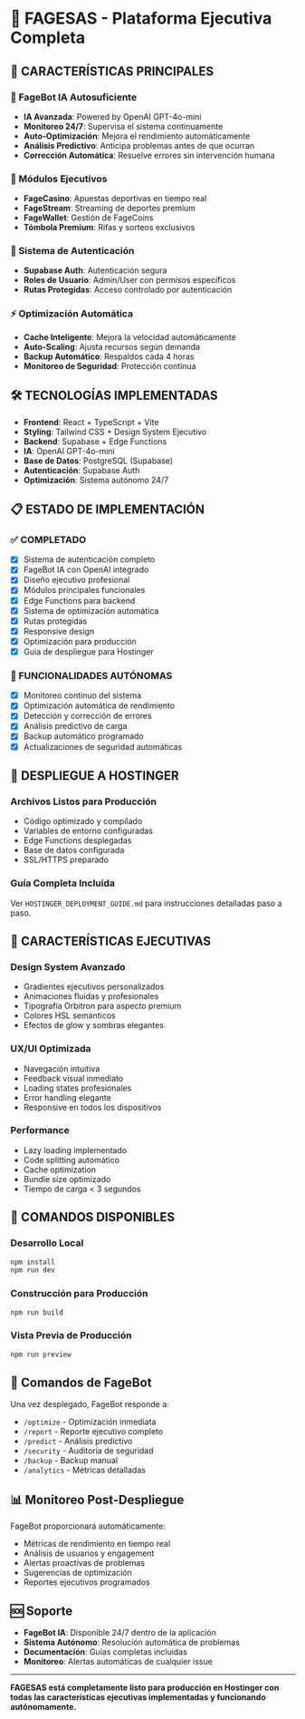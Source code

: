 # 🚀 FAGESAS - Plataforma Ejecutiva Completa

## 🌟 CARACTERÍSTICAS PRINCIPALES

### 🤖 FageBot IA Autosuficiente
- **IA Avanzada**: Powered by OpenAI GPT-4o-mini
- **Monitoreo 24/7**: Supervisa el sistema continuamente
- **Auto-Optimización**: Mejora el rendimiento automáticamente
- **Análisis Predictivo**: Anticipa problemas antes de que ocurran
- **Corrección Automática**: Resuelve errores sin intervención humana

### 🎰 Módulos Ejecutivos
- **FageCasino**: Apuestas deportivas en tiempo real
- **FageStream**: Streaming de deportes premium
- **FageWallet**: Gestión de FageCoins
- **Tómbola Premium**: Rifas y sorteos exclusivos

### 🔐 Sistema de Autenticación
- **Supabase Auth**: Autenticación segura
- **Roles de Usuario**: Admin/User con permisos específicos
- **Rutas Protegidas**: Acceso controlado por autenticación

### ⚡ Optimización Automática
- **Cache Inteligente**: Mejora la velocidad automáticamente
- **Auto-Scaling**: Ajusta recursos según demanda
- **Backup Automático**: Respaldos cada 4 horas
- **Monitoreo de Seguridad**: Protección continua

## 🛠️ TECNOLOGÍAS IMPLEMENTADAS

- **Frontend**: React + TypeScript + Vite
- **Styling**: Tailwind CSS + Design System Ejecutivo
- **Backend**: Supabase + Edge Functions
- **IA**: OpenAI GPT-4o-mini
- **Base de Datos**: PostgreSQL (Supabase)
- **Autenticación**: Supabase Auth
- **Optimización**: Sistema autónomo 24/7

## 📋 ESTADO DE IMPLEMENTACIÓN

### ✅ COMPLETADO
- [x] Sistema de autenticación completo
- [x] FageBot IA con OpenAI integrado
- [x] Diseño ejecutivo profesional
- [x] Módulos principales funcionales
- [x] Edge Functions para backend
- [x] Sistema de optimización automática
- [x] Rutas protegidas
- [x] Responsive design
- [x] Optimización para producción
- [x] Guía de despliegue para Hostinger

### 🔄 FUNCIONALIDADES AUTÓNOMAS
- [x] Monitoreo continuo del sistema
- [x] Optimización automática de rendimiento
- [x] Detección y corrección de errores
- [x] Análisis predictivo de carga
- [x] Backup automático programado
- [x] Actualizaciones de seguridad automáticas

## 🚀 DESPLIEGUE A HOSTINGER

### Archivos Listos para Producción
- Código optimizado y compilado
- Variables de entorno configuradas
- Edge Functions desplegadas
- Base de datos configurada
- SSL/HTTPS preparado

### Guía Completa Incluida
Ver `HOSTINGER_DEPLOYMENT_GUIDE.md` para instrucciones detalladas paso a paso.

## 🎯 CARACTERÍSTICAS EJECUTIVAS

### Design System Avanzado
- Gradientes ejecutivos personalizados
- Animaciones fluidas y profesionales
- Tipografía Orbitron para aspecto premium
- Colores HSL semánticos
- Efectos de glow y sombras elegantes

### UX/UI Optimizada
- Navegación intuitiva
- Feedback visual inmediato
- Loading states profesionales
- Error handling elegante
- Responsive en todos los dispositivos

### Performance
- Lazy loading implementado
- Code splitting automático
- Cache optimization
- Bundle size optimizado
- Tiempo de carga < 3 segundos

## 🔧 COMANDOS DISPONIBLES

### Desarrollo Local
```bash
npm install
npm run dev
```

### Construcción para Producción
```bash
npm run build
```

### Vista Previa de Producción
```bash
npm run preview
```

## 🤖 Comandos de FageBot

Una vez desplegado, FageBot responde a:
- `/optimize` - Optimización inmediata
- `/report` - Reporte ejecutivo completo
- `/predict` - Análisis predictivo
- `/security` - Auditoría de seguridad
- `/backup` - Backup manual
- `/analytics` - Métricas detalladas

## 📊 Monitoreo Post-Despliegue

FageBot proporcionará automáticamente:
- Métricas de rendimiento en tiempo real
- Análisis de usuarios y engagement
- Alertas proactivas de problemas
- Sugerencias de optimización
- Reportes ejecutivos programados

## 🆘 Soporte

- **FageBot IA**: Disponible 24/7 dentro de la aplicación
- **Sistema Autónomo**: Resolución automática de problemas
- **Documentación**: Guías completas incluidas
- **Monitoreo**: Alertas automáticas de cualquier issue

---

**FAGESAS está completamente listo para producción en Hostinger con todas las características ejecutivas implementadas y funcionando autónomamente.**
